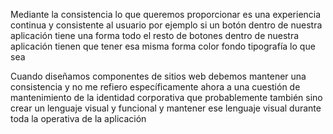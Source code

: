 Mediante la consistencia lo que queremos proporcionar es una experiencia continua y consistente al usuario por ejemplo si un botón dentro de nuestra aplicación tiene una forma todo el resto de botones dentro de nuestra aplicación tienen que tener esa misma forma color fondo tipografía lo que sea 

Cuando diseñamos componentes de sitios web debemos mantener una consistencia y no me refiero específicamente ahora a una cuestión de mantenimiento de la identidad corporativa que probablemente también sino crear un lenguaje visual y funcional y mantener ese lenguaje visual durante toda la operativa de la aplicación 

